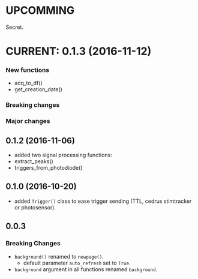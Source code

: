 # UPCOMMING
Secret.


# CURRENT: 0.1.3 (2016-11-12)
### New functions
 - acq_to_df()
 - get_creation_date()
### Breaking changes
### Major changes


## 0.1.2 (2016-11-06)
- added two signal processing functions:
 - extract_peaks()
 - triggers_from_photodiode()


## 0.1.0 (2016-10-20)
- added `Trigger()` class to ease trigger sending (TTL, cedrus stimtracker or photosensor).

## 0.0.3
### Breaking Changes
- `background()` renamed to `newpage()`.
	- default parameter `auto_refresh` set to `True`.
- `background` argument in all functions renamed `background`.
